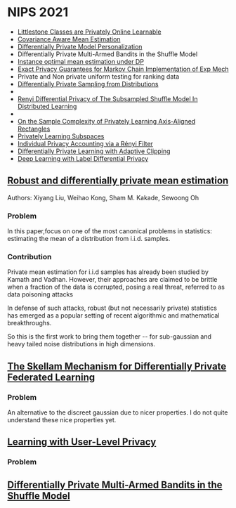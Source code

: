 <div class="container">

# NIPS 2021

* [Littlestone Classes are Privately Online Learnable](https://nips.cc/Conferences/2021/Schedule?showEvent=28079)
* [Covariance Aware Mean Estimation](https://nips.cc/Conferences/2021/Schedule?showEvent=26983)
* [Differentially Private Model Personalization](https://nips.cc/Conferences/2021/Schedule?showEvent=27821)
* Differentially Private Multi-Armed Bandits in the Shuffle Model	
* [Instance optimal mean estimation under DP](https://openreview.net/forum?id=AjgFqUoD4U)
* [Exact Privacy Guarantees for Markov Chain Implementation of Exp Mech](https://openreview.net/forum?id=SbGpYmQHlS8)
* Private and Non private uniform testing for ranking data
* [Differentially Private Sampling from Distributions](https://openreview.net/forum?id=6PoupJO89MG)
* 
* [Renyi Differential Privacy of The Subsampled Shuffle Model In Distributed Learning](https://openreview.net/forum?id=SPrVNsXnGd) 
* 
* [On the Sample Complexity of Privately Learning Axis-Aligned Rectangles](https://openreview.net/forum?id=Kzuys6WghCV)
* [Privately Learning Subspaces](https://openreview.net/forum?id=YBanVDVEbVe)
* [Individual Privacy Accounting via a Rényi Filter](https://openreview.net/forum?id=PBctz6_47ug)
* [Differentially Private Learning with Adaptive Clipping](https://openreview.net/forum?id=RUQ1zwZR8_)
* [Deep Learning with Label Differential Privacy](https://arxiv.org/pdf/2102.06062.pdf)

## [Robust and differentially private mean estimation](https://openreview.net/forum?id=CuQoImkKkIj)

Authors: Xiyang Liu, Weihao Kong, Sham M. Kakade, Sewoong Oh

### Problem 

In this paper,focus on one of the most canonical problems in statistics: estimating the mean of a distribution from i.i.d. samples. 

### Contribution

Private mean estimation for i.i.d samples has already been studied by Kamath and Vadhan. However, their approaches are claimed to be brittle when a fraction of the data is corrupted, posing a real threat, referred to as data poisoning attacks

In defense of such attacks, robust (but not necessarily private) statistics has emerged as a popular setting of recent algorithmic and mathematical breakthroughs.

So this is the first work to bring them together -- for sub-gaussian and heavy tailed noise distributions in high dimensions.

## [The Skellam Mechanism for Differentially Private Federated Learning](https://openreview.net/forum?id=dvyUaK4neD0)

### Problem

An alternative to the discreet gaussian due to nicer properties. I do not quite understand these nice properties yet.

## [Learning with User-Level Privacy](https://openreview.net/forum?id=G1jmxFOtY_)

### Problem

## [Differentially Private Multi-Armed Bandits in the Shuffle Model](https://arxiv.org/pdf/2106.02900.pdf)

</div>	